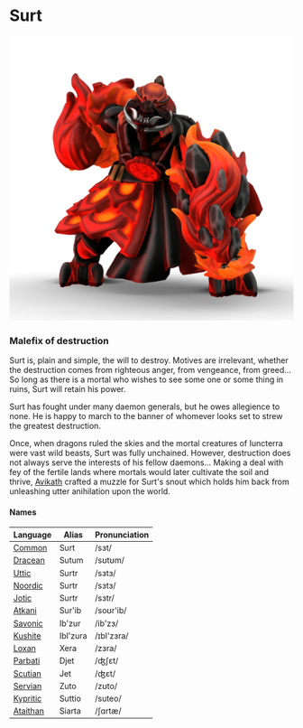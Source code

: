 # Surt

![](surt.png)

### Malefix of destruction

Surt is, plain and simple, the will to destroy. Motives are irrelevant, whether the destruction comes from righteous anger, from vengeance, from greed... So long as there is a mortal who wishes to see some one or some thing in ruins, Surt will retain his power.

Surt has fought under many daemon generals, but he owes allegience to none. He is happy to march to the banner of whomever looks set to strew the greatest destruction.

Once, when dragons ruled the skies and the mortal creatures of Iuncterra were vast wild beasts, Surt was fully unchained. However, destruction does not always serve the interests of his fellow daemons... Making a deal with fey of the fertile lands where mortals would later cultivate the soil and thrive, [Avikath](avikath) crafted a muzzle for Surt's snout which holds him back from unleashing utter anihilation upon the world.

#### Names

| Language | Alias | Pronunciation |
| ---      | ---   | ---           |
| [Common](/languages/common) | Surt | /sɜt/ | 
| [Dracean](/languages/dracean) | Sutum | /sʊtʊm/ | 
| [Uttic](/languages/uttic) | Surtr | /sɜtɜ/ | 
| [Noordic](/languages/noordic) | Surtr | /sɜtɜ/ | 
| [Jotic](/languages/jotic) | Surtr | /sɜtr/ |
| [Atkani](/languages/atkani) | Sur'ib | /soʊr'ib/ | 
| [Savonic](/languages/savonic) | Ib'zur | /ib'zɜ/ | 
| [Kushite](/languages/kushite) | Ibl'zura | /ɪbl'zɜra/ | 
| [Loxan](/languages/loxan) | Xera | /zɜra/ | 
| [Parbati](/languages/parbati) | Djet | /ʤʃɛt/ | 
| [Scutian](/languages/scutian) | Jet | /ʤɛt/ | 
| [Servian](/languages/servian) | Zuto | /zʊto/ | 
| [Kypritic](/languages/kypritic) | Suttio | /suteo/ | 
| [Ataithan](/languages/ataithan) | Siarta | /ʃɑrtæ/ |